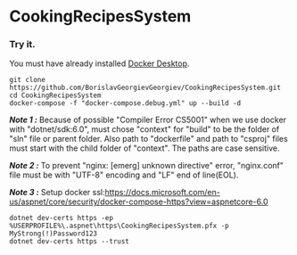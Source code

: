 # CookingRecipesSystem

### **Try it.**

You must have already installed [Docker Desktop](https://docs.docker.com/docker-for-windows/install/).

```
git clone https://github.com/BorislavGeorgievGeorgiev/CookingRecipesSystem.git
cd CookingRecipesSystem
docker-compose -f "docker-compose.debug.yml" up --build -d
```

***Note 1 :***
  Because of possible "Compiler Error CS5001" when we use docker with "dotnet/sdk:6.0", must chose "context" for "build" to be the folder of "sln" file or parent folder. Also path to "dockerfile" and path to "csproj" files must start with the child folder of "context". The paths are case sensitive.

***Note 2 :***
  To prevent "nginx: [emerg] unknown directive" error,  "nginx.conf" file must be with "UTF-8" encoding and "LF" end of line(EOL).

***Note 3 :***
  Setup docker ssl:<https://docs.microsoft.com/en-us/aspnet/core/security/docker-compose-https?view=aspnetcore-6.0>
  
  ```
  dotnet dev-certs https -ep %USERPROFILE%\.aspnet\https\CookingRecipesSystem.pfx -p MyStrong(!)Password123
  dotnet dev-certs https --trust
  ```
